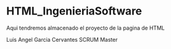 # HTML_IngenieriaSoftware
Aqui tendremos almacenado el proyecto de la pagina de HTML


Luis Angel Garcia Cervantes SCRUM Master